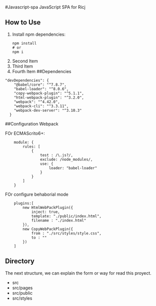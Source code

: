 #Javascript-spa
JavaScript SPA for Ricj

## How to Use
1. Install npm dependencies:
    ```
    npm install
    # or
    npm i
    ```
2. Second Item
3. Third Item
4. Fourth Item
##Dependencies

```
"devDependencies": {
    "@babel/core": "^7.8.7",
    "babel-loader": "^8.0.6",
    "copy-webpack-plugin": "^5.1.1",
    "html-webpack-plugin": "^3.2.0",
    "webpack": "^4.42.0",
    "webpack-cli": "^3.3.11",
    "webpack-dev-server": "^3.10.3"
  }
```

##Configuration Webpack

FOr ECMAScrito6+:

```
    module: {
        rules: [
            {
                test : /\.js?/,
                exclude: /node_modules/,
                use: {
                    loader: "babel-loader"
                }
            }
        ]
    }
```

FOr configure behaborial mode
```
    plugins:[
        new HtmlWebPackPlugin({
            inject: true,
            template: "./public/index.html",
            filename : "./index.html"
        }),
        new CopyWebPackPlugin({
            from : "./src/styles/style.css",
            to : ""
        })
    ]
```

## Directory
The next structure, we can explain the form
or way for read this proyect.

- src
- src/pages
- src/public
- src/styles

